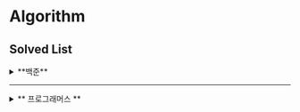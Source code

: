# Algorithm

## Solved List
<details>
<summary> **백준** </summary>
  
| 순번  |문제 번호|문제|문제 티어|성공여부|
|:---:|:--:|:---:|:-------:|:---:|
|  1  |9663|[N-Queen](https://www.acmicpc.net/problem/9663)|<img height="25px" width="25px" src="https://d2gd6pc034wcta.cloudfront.net/tier/12.svg">|😃|
|  2  |14502|[연구소](https://www.acmicpc.net/problem/14502)|<img height="25px" width="25px" src="https://d2gd6pc034wcta.cloudfront.net/tier/12.svg">|😃|
|  3  |1753|[최단 경로](https://www.acmicpc.net/problem/1753)|<img height="25px" width="25px" src="https://d2gd6pc034wcta.cloudfront.net/tier/12.svg">|😃|
|  4  |14500|[테트로미노](https://www.acmicpc.net/problem/14500)|<img height="25px" width="25px" src="https://d2gd6pc034wcta.cloudfront.net/tier/12.svg">|😃|
|  5  |11054|[가장 긴 바이토닉 부분 수열](https://www.acmicpc.net/problem/141054)|<img height="25px" width="25px" src="https://d2gd6pc034wcta.cloudfront.net/tier/12.svg">|😃|
|  6  |1987|[알파벳](https://www.acmicpc.net/problem/1987)|<img height="25px" width="25px" src="https://d2gd6pc034wcta.cloudfront.net/tier/12.svg">|😃|
|  7  |3190|[뱀](https://www.acmicpc.net/problem/3190)|<img height="25px" width="25px" src="https://d2gd6pc034wcta.cloudfront.net/tier/12.svg">|😃|
|  8  |2023|[신기한 소수](https://www.acmicpc.net/problem/2023)|<img height="25px" width="25px" src="https://d2gd6pc034wcta.cloudfront.net/tier/11.svg">|😃|
|  9  |12865|[평범한 배낭](https://www.acmicpc.net/problem/12865)|<img height="25px" width="25px" src="https://d2gd6pc034wcta.cloudfront.net/tier/11.svg">|😃|
|  10  |15683|[감시](https://www.acmicpc.net/problem/15683)|<img height="25px" width="25px" src="https://d2gd6pc034wcta.cloudfront.net/tier/12.svg">|😃|


</details>

<hr>

<details>
<summary> 
** 프로그래머스 ** 
</summary>
  
| 순번  |문제 번호|문제|문제 티어|성공여부|
|:---:|:--:|:---:|:-------:|:---:|

</details>
